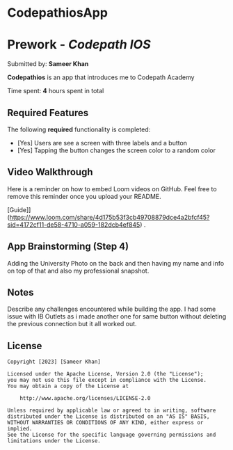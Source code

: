 # CodepathiosApp
# Prework - *Codepath IOS*

Submitted by: **Sameer Khan**

**Codepathios** is an app that introduces me to Codepath Academy 

Time spent: **4** hours spent in total

## Required Features

The following **required** functionality is completed:

- [Yes] Users are see a screen with three labels and a button
- [Yes] Tapping the button changes the screen color to a random color
 
## Video Walkthrough

Here is a reminder on how to embed Loom videos on GitHub. Feel free to remove this reminder once you upload your README. 

[Guide]](https://www.loom.com/share/4d175b53f3cb49708879dce4a2bfcf45?sid=4172cf11-de58-4710-a059-182dcb4ef845) .

## App Brainstorming (Step 4)
Adding the University Photo on the back and then having my name and info on top of that and also my professional snapshot.
## Notes

Describe any challenges encountered while building the app.
I had some issue with IB Outlets as i made another one for same button without deleting the previous connection but it all worked out.

## License

    Copyright [2023] [Sameer Khan]

    Licensed under the Apache License, Version 2.0 (the "License");
    you may not use this file except in compliance with the License.
    You may obtain a copy of the License at

        http://www.apache.org/licenses/LICENSE-2.0

    Unless required by applicable law or agreed to in writing, software
    distributed under the License is distributed on an "AS IS" BASIS,
    WITHOUT WARRANTIES OR CONDITIONS OF ANY KIND, either express or implied.
    See the License for the specific language governing permissions and
    limitations under the License.
